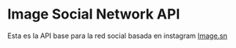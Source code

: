 # Image Social Network API

Esta es la API base para la red social basada en instagram [Image.sn](https://github.com/TatoRamirez/image-sn)

